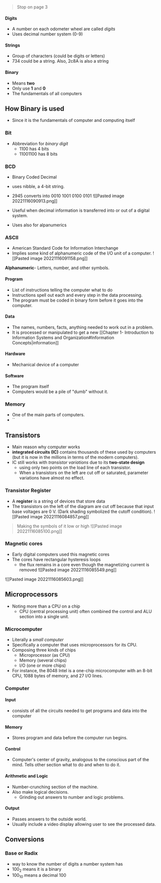 > Stop on page 3

#### Digits
- A number on each odometer wheel are called *digits*
- Uses decimal number system (0-9)

#### Strings
- Group of characters (could be digits or letters)
- 734 could be a string. Also, 2c8A is also a string

#### Binary
- Means **two**
- Only use **1** and **0**
- The fundamentals of all computers

## How Binary is used
- Since it is the fundamentals of computer and computing itself
### Bit
- Abbreviation for *binary digit* 
	- 1100 has 4 bits
	- 11001100 has 8 bits

### BCD
- Binary Coded Decimal
- uses nibble, a 4-bit string.
- 2945 converts into 0010 1001 0100 0101
![[Pasted image 20221116090913.png]]

- Useful when decimal information is transferred into or out of a digital system.
- Uses also for alpanumerics

### ASCII
- American Standard Code for Information Interchange
- Implies some kind of alphanumeric code of the I/O unit of a computer.
![[Pasted image 20221116091158.png]]

**Alphanumeric**- Letters, number, and other symbols.

#### Program
- List of instructions telling the computer what to do
- Instructions spell out each and every step in the data processing.
- The program must be coded in binary form before it goes into the computer.

#### Data
- The names, numbers, facts, anything needed to work out in a problem.
- It is processed or manipulated to get a new [[Chapter 1- Introduction to Information Systems and Organization#Information Concepts|information]]

#### Hardware
- Mechanical device of a computer

#### Software
- The program itself
- Computers would be a pile of "dumb" without it.

### Memory
- One of the main parts of computers.
- ``

## Transistors
- Main reason why computer works
- **integrated circuits (IC)** contains thousands of these used by computers (but it is now  in the millions in terms of the modern computers).
- IC still works with *transistor variations* due to its **two-state design**
	- using only two points on the load line of each transistor.
	- When a transistors on the left are cut off or saturated, parameter variations have almost no effect.

### Transistor Register
- A **register** is a string of devices that store data
- The transistors on the left of the diagram are cut off because that input base voltages are 0 V. (Dark shading symbolized the cutoff condition).
![[Pasted image 20221116084857.png]]


> Making the symbols of it low or high
> ![[Pasted image 20221116085100.png]]


### Magnetic cores
- Early digital computers used this magnetic cores
- The cores have rectangular hysteresis loops
	- the flux remains in a core even though the magnetizing current is removed
![[Pasted image 20221116085549.png]]

![[Pasted image 20221116085603.png]]

## Microprocessors
- Noting more than a CPU on a chip
	- CPU (central processing unit) often combined the control and ALU section into a single unit.
### Microcomputer
- Literally a *small computer*
- Specifically a computer that uses microprocessors for its CPU.
- Composing three kinds of chips
	- Microprocessor (as CPU)
	- Memory (several chips)
	- I/O (one or more chips)
- For instance, the 8048 Intel is a one-chip microcomputer with an 8-bit CPU, 1088 bytes of memory, and 27 I/O lines.

### Computer
#### Input
- consists of all the circuits needed to get programs and data into the computer
#### Memory
- Stores program and data before the computer run begins.
#### Control
- Computer's center of gravity, analogous to the conscious part of the mind. Tells other section what to do and when to do it.
#### Arithmetic and Logic
- Number-crunching section of the machine.
- Also make logical decisions.
	- Grinding out answers to number and logic problems.
#### Output
- Passes answers to the outside world.
- Usually include a video display allowing user to see the processed data.

## Conversions
### Base or Radix
- way to know the number of digits a number system has
- 100<sub>2</sub> means it is a binary
- 100<sub>10</sub> means a decimal 100
